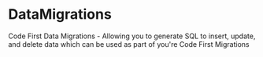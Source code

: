 # DataMigrations
Code First Data Migrations - Allowing you to generate SQL to insert, update, and delete data which can be used as part of you're Code First Migrations
